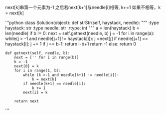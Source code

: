 next[k]串第一个元素为-1
之后若next[k+1]与needle[i]相等, k+=1
如果不相等，k = next[k]

'''python
class Solution(object):
    def strStr(self, haystack, needle):
        """
        :type haystack: str
        :type needle: str
        :rtype: int
        """
        a = len(haystack)
        b = len(needle)
        if b != 0:
            next = self.getnext(needle, b)
            j = -1
            for i in range(a):
                while(j > -1 and needle[j+1] != haystack[i]):
                    j =next[j]
                if needle[j+1] == haystack[i]:
                    j += 1
                if j == b-1:
                    return i-b+1
            return -1
        else:
            return 0

    def getnext(self, needle, b):
        next = ['' for i in range(b)]
        k = -1
        next[0] = k
        for i in range(1, b):
            while (k >-1 and needle[k+1] != needle[i]):
                k = next[k]
            if needle[k+1] == needle[i]:
                k += 1
            next[i] = k  

        return next
'''

